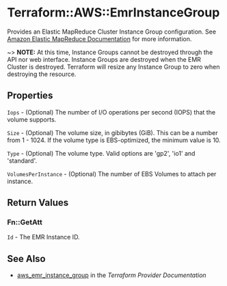 # Terraform::AWS::EmrInstanceGroup

Provides an Elastic MapReduce Cluster Instance Group configuration.
See [Amazon Elastic MapReduce Documentation](https://aws.amazon.com/documentation/emr/) for more information.

~> **NOTE:** At this time, Instance Groups cannot be destroyed through the API nor
web interface. Instance Groups are destroyed when the EMR Cluster is destroyed.
Terraform will resize any Instance Group to zero when destroying the resource.

## Properties

`Iops` - (Optional) The number of I/O operations per second (IOPS) that the volume supports.

`Size` - (Optional) The volume size, in gibibytes (GiB). This can be a number from 1 - 1024. If the volume type is EBS-optimized, the minimum value is 10.

`Type` - (Optional) The volume type. Valid options are 'gp2', 'io1' and 'standard'.

`VolumesPerInstance` - (Optional) The number of EBS Volumes to attach per instance.


## Return Values

### Fn::GetAtt

`Id` - The EMR Instance ID.

## See Also

* [aws_emr_instance_group](https://www.terraform.io/docs/providers/aws/r/emr_instance_group.html) in the _Terraform Provider Documentation_